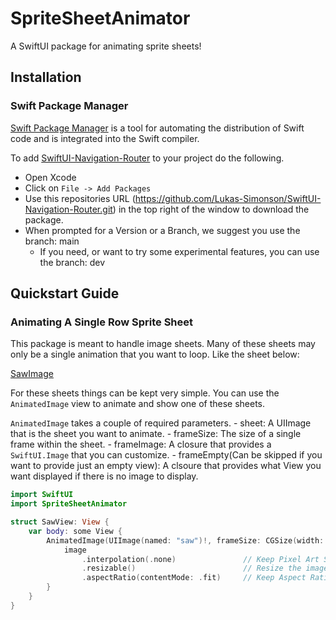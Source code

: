 # SpriteSheetAnimator
A SwiftUI package for animating sprite sheets!

## Installation

### Swift Package Manager

[Swift Package Manager](https://swift.org/package-manager/) is a tool for automating the distribution of Swift code and is integrated into the Swift compiler.

To add [SwiftUI-Navigation-Router](https://github.com/Lukas-Simonson/SwiftUI-Navigation-Router) to your project do the following.
- Open Xcode
- Click on `File -> Add Packages`
- Use this repositories URL (https://github.com/Lukas-Simonson/SwiftUI-Navigation-Router.git) in the top right of the window to download the package.
- When prompted for a Version or a Branch, we suggest you use the branch: main
  - If you need, or want to try some experimental features, you can use the branch: dev


## Quickstart Guide

### Animating A Single Row Sprite Sheet

This package is meant to handle image sheets. Many of these sheets may only be a single animation that you want to loop. Like the sheet below:

[SawImage](https://github.com/Lukas-Simonson/SwiftUI-SpriteSheetAnimator/blob/main/Static/notices.gif)

For these sheets things can be kept very simple. You can use the `AnimatedImage` view to animate and show one of these sheets.

`AnimatedImage` takes a couple of required parameters.
    - sheet: A UIImage that is the sheet you want to animate.
    - frameSize: The size of a single frame within the sheet.
    - frameImage: A closure that provides a `SwiftUI.Image` that you can customize.
    - frameEmpty(Can be skipped if you want to provide just an empty view): A clsoure that provides what View you want displayed if there is no image to display.

```swift
import SwiftUI
import SpriteSheetAnimator

struct SawView: View {
    var body: some View {
        AnimatedImage(UIImage(named: "saw")!, frameSize: CGSize(width: 38, height: 38)) { image in
            image
                .interpolation(.none)               // Keep Pixel Art Style
                .resizable()                        // Resize the image
                .aspectRatio(contentMode: .fit)     // Keep Aspect Ratio
        }
    }
}
```
